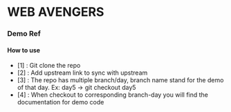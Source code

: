 # WEB AVENGERS

### Demo Ref
#### How to use
- [1] : Git clone the repo
- [2] : Add upstream link to sync with upstream
- [3] : The repo has multiple branch/day, branch name stand for the demo of that day.
Ex: day5 -> git checkout day5
- [4] : When checkout to corresponding branch-day you will find the documentation for demo code
